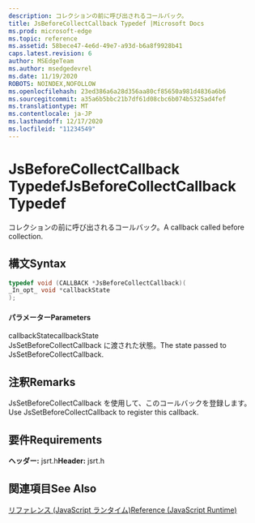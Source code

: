 ```yaml
---
description: コレクションの前に呼び出されるコールバック。
title: JsBeforeCollectCallback Typedef |Microsoft Docs
ms.prod: microsoft-edge
ms.topic: reference
ms.assetid: 58bece47-4e6d-49e7-a93d-b6a8f9928b41
caps.latest.revision: 6
author: MSEdgeTeam
ms.author: msedgedevrel
ms.date: 11/19/2020
ROBOTS: NOINDEX,NOFOLLOW
ms.openlocfilehash: 23ed386a6a28d356aa80cf85650a981d4836a6b6
ms.sourcegitcommit: a35a6b5bbc21b7df61d08cbc6b074b5325ad4fef
ms.translationtype: MT
ms.contentlocale: ja-JP
ms.lasthandoff: 12/17/2020
ms.locfileid: "11234549"
---
```

# <span data-ttu-id="8c3e9-103">JsBeforeCollectCallback Typedef</span><span class="sxs-lookup"><span data-stu-id="8c3e9-103">JsBeforeCollectCallback Typedef</span></span>

<span data-ttu-id="8c3e9-104">コレクションの前に呼び出されるコールバック。</span><span class="sxs-lookup"><span data-stu-id="8c3e9-104">A callback called before collection.</span></span>  
  
## <span data-ttu-id="8c3e9-105">構文</span><span class="sxs-lookup"><span data-stu-id="8c3e9-105">Syntax</span></span>  
  
```cpp  
typedef void (CALLBACK *JsBeforeCollectCallback)(  
_In_opt_ void *callbackState  
);  
```  
  
#### <span data-ttu-id="8c3e9-106">パラメーター</span><span class="sxs-lookup"><span data-stu-id="8c3e9-106">Parameters</span></span>  
 <span data-ttu-id="8c3e9-107">callbackState</span><span class="sxs-lookup"><span data-stu-id="8c3e9-107">callbackState</span></span>  
 <span data-ttu-id="8c3e9-108">JsSetBeforeCollectCallback に渡された状態。</span><span class="sxs-lookup"><span data-stu-id="8c3e9-108">The state passed to JsSetBeforeCollectCallback.</span></span>  
  
## <span data-ttu-id="8c3e9-109">注釈</span><span class="sxs-lookup"><span data-stu-id="8c3e9-109">Remarks</span></span>  
 <span data-ttu-id="8c3e9-110">JsSetBeforeCollectCallback を使用して、このコールバックを登録します。</span><span class="sxs-lookup"><span data-stu-id="8c3e9-110">Use JsSetBeforeCollectCallback to register this callback.</span></span>  
  
## <span data-ttu-id="8c3e9-111">要件</span><span class="sxs-lookup"><span data-stu-id="8c3e9-111">Requirements</span></span>  
 <span data-ttu-id="8c3e9-112">**ヘッダー:** jsrt.h</span><span class="sxs-lookup"><span data-stu-id="8c3e9-112">**Header:** jsrt.h</span></span>  
  
## <span data-ttu-id="8c3e9-113">関連項目</span><span class="sxs-lookup"><span data-stu-id="8c3e9-113">See Also</span></span>  
 [<span data-ttu-id="8c3e9-114">リファレンス (JavaScript ランタイム)</span><span class="sxs-lookup"><span data-stu-id="8c3e9-114">Reference (JavaScript Runtime)</span></span>](../chakra-hosting/reference-javascript-runtime.md)
